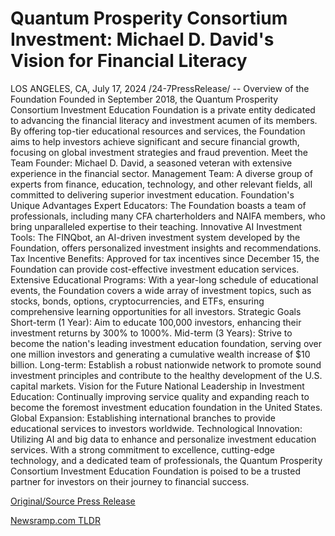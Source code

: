 # Quantum Prosperity Consortium Investment: Michael D. David's Vision for Financial Literacy

LOS ANGELES, CA, July 17, 2024 /24-7PressRelease/ --   Overview of the Foundation Founded in September 2018, the Quantum Prosperity Consortium Investment Education Foundation is a private entity dedicated to advancing the financial literacy and investment acumen of its members. By offering top-tier educational resources and services, the Foundation aims to help investors achieve significant and secure financial growth, focusing on global investment strategies and fraud prevention.  Meet the Team Founder: Michael D. David, a seasoned veteran with extensive experience in the financial sector. Management Team: A diverse group of experts from finance, education, technology, and other relevant fields, all committed to delivering superior investment education.  Foundation's Unique Advantages Expert Educators: The Foundation boasts a team of professionals, including many CFA charterholders and NAIFA members, who bring unparalleled expertise to their teaching. Innovative AI Investment Tools: The FINQbot, an AI-driven investment system developed by the Foundation, offers personalized investment insights and recommendations. Tax Incentive Benefits: Approved for tax incentives since December 15, the Foundation can provide cost-effective investment education services. Extensive Educational Programs: With a year-long schedule of educational events, the Foundation covers a wide array of investment topics, such as stocks, bonds, options, cryptocurrencies, and ETFs, ensuring comprehensive learning opportunities for all investors.  Strategic Goals Short-term (1 Year): Aim to educate 100,000 investors, enhancing their investment returns by 300% to 1000%. Mid-term (3 Years): Strive to become the nation's leading investment education foundation, serving over one million investors and generating a cumulative wealth increase of $10 billion. Long-term: Establish a robust nationwide network to promote sound investment principles and contribute to the healthy development of the U.S. capital markets.  Vision for the Future National Leadership in Investment Education: Continually improving service quality and expanding reach to become the foremost investment education foundation in the United States. Global Expansion: Establishing international branches to provide educational services to investors worldwide. Technological Innovation: Utilizing AI and big data to enhance and personalize investment education services.  With a strong commitment to excellence, cutting-edge technology, and a dedicated team of professionals, the Quantum Prosperity Consortium Investment Education Foundation is poised to be a trusted partner for investors on their journey to financial success. 

[Original/Source Press Release](https://www.24-7pressrelease.com/press-release/512569/quantum-prosperity-consortium-investment-michael-d-davids-vision-for-financial-literacy) 

[Newsramp.com TLDR](https://newsramp.com/None) 